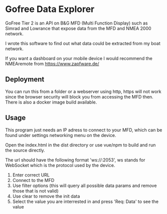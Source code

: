 # Gofree Data Explorer

GoFree Tier 2 is an API on B&G MFD (Multi Function Display) such as Simrad and Lowrance that expose data from the MFD and NMEA 2000 network. 

I wrote this software to find out what data could be extracted from my boat network. 

If you want a dashboard on your mobile device I would recommend the NMEAremote from https://www.zapfware.de/

## Deployment

You can run this from a folder or a webserver using http, https will not work since the browser security will block you from accessing the MFD then. There is also a docker image build available.

## Usage

This program just needs an IP adress to connect to your MFD, which can be found under settings networking menu on the device.

Open the index.html in the dist directory or use vue/npm to build and run the source directly.

The url should have the following format 'ws://<ip address>:2053', ws stands for WebSocket which is the protocol used by the device. 

1. Enter correct URL
2. Connect to the MFD
3. Use filter options (this will query all possible data params and remove those that is not valid)
4. Use clear to remove the init data
5. Select the value you are interrested in and press 'Req: Data' to see the value
